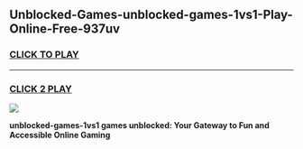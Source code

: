 
## Unblocked-Games-unblocked-games-1vs1-Play-Online-Free-937uv
<h3>
<a href="https://premium76.site?title=unblocked-games-1vs1&ref=26A">CLICK TO PLAY</a></h3>
<hr>

<h3>
<a href="https://premium76.site?title=unblocked-games-1vs1&ref=26A">CLICK 2 PLAY</a>
  
</h3>

<a href="https://premium76.site?title=unblocked-games-1vs1&ref=26A"><img src="https://clearcache.store/games.png"></a>


**unblocked-games-1vs1 games unblocked: Your Gateway to Fun and Accessible Online Gaming**
